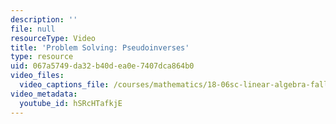 ```yaml
---
description: ''
file: null
resourceType: Video
title: 'Problem Solving: Pseudoinverses'
type: resource
uid: 067a5749-da32-b40d-ea0e-7407dca864b0
video_files:
  video_captions_file: /courses/mathematics/18-06sc-linear-algebra-fall-2011/resource-index/problem-solving-pseudoinverses/hSRcHTafkjE.vtt
video_metadata:
  youtube_id: hSRcHTafkjE
---
```

